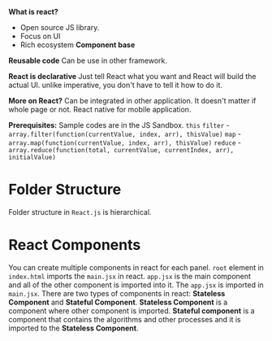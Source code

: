 **What is react?**
- Open source JS library.
- Focus on UI
- Rich ecosystem
**Component base**

**Reusable code**
Can be use in other framework.

**React is declarative**
Just tell React what you want and React will build the actual UI. unlike imperative, you don't have to tell it how to do it.

**More on React?**
Can be integrated in other application. It doesn't matter if whole page or not.
React native for mobile application.

**Prerequisites:**
Sample codes are in the JS Sandbox.
`this`
`filter` - `array.filter(function(currentValue, index, arr), thisValue)`
`map` - `array.map(function(currentValue, index, arr), thisValue)`
`reduce` - `array.reduce(function(total, currentValue, currentIndex, arr), initialValue)` 

# Folder Structure
Folder structure in `React.js` is hierarchical. 
# React Components
You can create multiple components in react for each panel. `root` element in `index.html` imports the `main.jsx` in react. `app.jsx` is the main component and all of the other component is imported into it. The `app.jsx` is imported in `main.jsx`. There are two types of components in react: **Stateless Component** and **Stateful Component**.  **Stateless Component** is a component where other component is imported. **Stateful component** is a component that contains the algorithms and other processes and it is imported to the **Stateless Component**.
